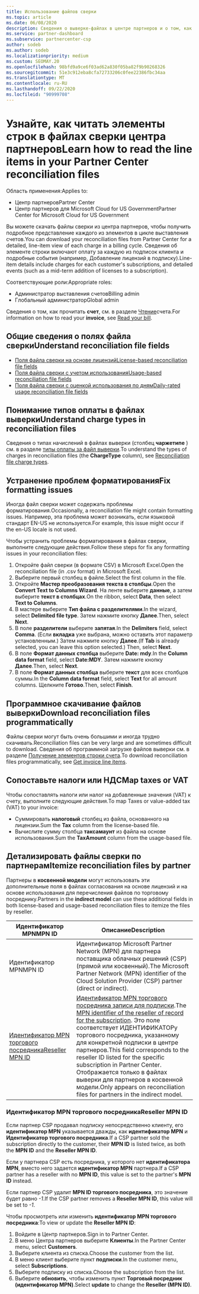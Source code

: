 ```yaml
---
title: Использование файлов сверки
ms.topic: article
ms.date: 06/08/2020
description: Сведения о выверке-файлах в центре партнеров и о том, как интерпретировать подробные представления строкового элемента для данного цикла выставления счетов.
ms.service: partner-dashboard
ms.subservice: partnercenter-csp
author: sodeb
ms.author: sodeb
ms.localizationpriority: medium
ms.custom: SEOMAY.20
ms.openlocfilehash: 98bfd9a9ce6f03ad62a830f05ba82f9b90268326
ms.sourcegitcommit: 51e3c912eba8cfa72733206c0fee22386fbc34aa
ms.translationtype: MT
ms.contentlocale: ru-RU
ms.lasthandoff: 09/22/2020
ms.locfileid: "90999708"
---
```

# <a name="learn-how-to-read-the-line-items-in-your-partner-center-reconciliation-files"></a><span data-ttu-id="97bfa-103">Узнайте, как читать элементы строк в файлах сверки центра партнеров</span><span class="sxs-lookup"><span data-stu-id="97bfa-103">Learn how to read the line items in your Partner Center reconciliation files</span></span>

<span data-ttu-id="97bfa-104">Область применения:</span><span class="sxs-lookup"><span data-stu-id="97bfa-104">Applies to:</span></span>

- <span data-ttu-id="97bfa-105">Центр партнеров</span><span class="sxs-lookup"><span data-stu-id="97bfa-105">Partner Center</span></span>
- <span data-ttu-id="97bfa-106">Центр партнеров для Microsoft Cloud for US Government</span><span class="sxs-lookup"><span data-stu-id="97bfa-106">Partner Center for Microsoft Cloud for US Government</span></span>

<span data-ttu-id="97bfa-107">Вы можете скачать файлы сверки из центра партнеров, чтобы получить подробное представление каждого из элементов в цикле выставления счетов.</span><span class="sxs-lookup"><span data-stu-id="97bfa-107">You can download your reconciliation files from Partner Center for a detailed, line-item view of each charge in a billing cycle.</span></span> <span data-ttu-id="97bfa-108">Сведения об элементе строки включают оплату за каждую из подписок клиента и подробные события (например, Добавление лицензий в подписку).</span><span class="sxs-lookup"><span data-stu-id="97bfa-108">Line-item details include charges for each customer's subscriptions, and detailed events (such as a mid-term addition of licenses to a subscription).</span></span>

<span data-ttu-id="97bfa-109">Соответствующие роли:</span><span class="sxs-lookup"><span data-stu-id="97bfa-109">Appropriate roles:</span></span>

- <span data-ttu-id="97bfa-110">Администратор выставления счетов</span><span class="sxs-lookup"><span data-stu-id="97bfa-110">Billing admin</span></span>
- <span data-ttu-id="97bfa-111">Глобальный администратор</span><span class="sxs-lookup"><span data-stu-id="97bfa-111">Global admin</span></span>

<span data-ttu-id="97bfa-112">Сведения о том, как прочитать **счет**, см. в разделе [Чтение](read-your-bill.md)счета.</span><span class="sxs-lookup"><span data-stu-id="97bfa-112">For information on how to read your **invoice**, see [Read your bill](read-your-bill.md).</span></span>

## <a name="understand-reconciliation-file-fields"></a><span data-ttu-id="97bfa-113">Общие сведения о полях файла сверки</span><span class="sxs-lookup"><span data-stu-id="97bfa-113">Understand reconciliation file fields</span></span>

- [<span data-ttu-id="97bfa-114">Поля файла сверки на основе лицензий</span><span class="sxs-lookup"><span data-stu-id="97bfa-114">License-based reconciliation file fields</span></span>](license-based-recon-files.md)
- [<span data-ttu-id="97bfa-115">Поля файла сверки с учетом использования</span><span class="sxs-lookup"><span data-stu-id="97bfa-115">Usage-based reconciliation file fields</span></span>](usage-based-recon-files.md)
- [<span data-ttu-id="97bfa-116">Поля файла сверки с оценкой использования по дням</span><span class="sxs-lookup"><span data-stu-id="97bfa-116">Daily-rated usage reconciliation file fields</span></span>](daily-rated-usage-recon-files.md)

## <a name="understand-charge-types-in-reconciliation-files"></a><span data-ttu-id="97bfa-117">Понимание типов оплаты в файлах выверки</span><span class="sxs-lookup"><span data-stu-id="97bfa-117">Understand charge types in reconciliation files</span></span>

<span data-ttu-id="97bfa-118">Сведения о типах начислений в файлах выверки (столбец **чаржетипе** ) см. в разделе [типы оплаты за файл выверки](recon-file-charge-types.md).</span><span class="sxs-lookup"><span data-stu-id="97bfa-118">To understand the types of charges in reconciliation files (the **ChargeType** column), see [Reconciliation file charge types](recon-file-charge-types.md).</span></span>

## <a name="fix-formatting-issues"></a><span data-ttu-id="97bfa-119">Устранение проблем форматирования</span><span class="sxs-lookup"><span data-stu-id="97bfa-119">Fix formatting issues</span></span>

<span data-ttu-id="97bfa-120">Иногда файл сверки может содержать проблемы форматирования.</span><span class="sxs-lookup"><span data-stu-id="97bfa-120">Occasionally, a reconciliation file might contain formatting issues.</span></span> <span data-ttu-id="97bfa-121">Например, эта проблема может возникать, если языковой стандарт EN-US не используется.</span><span class="sxs-lookup"><span data-stu-id="97bfa-121">For example, this issue might occur if the en-US locale is not used.</span></span>

<span data-ttu-id="97bfa-122">Чтобы устранить проблемы форматирования в файлах сверки, выполните следующие действия.</span><span class="sxs-lookup"><span data-stu-id="97bfa-122">Follow these steps for fix any formatting issues in your reconciliation files:</span></span>

1. <span data-ttu-id="97bfa-123">Откройте файл сверки (в формате CSV) в Microsoft Excel.</span><span class="sxs-lookup"><span data-stu-id="97bfa-123">Open the reconciliation file (in .csv format) in Microsoft Excel.</span></span>
2. <span data-ttu-id="97bfa-124">Выберите первый столбец в файле.</span><span class="sxs-lookup"><span data-stu-id="97bfa-124">Select the first column in the file.</span></span>
3. <span data-ttu-id="97bfa-125">Откройте **Мастер преобразования текста в столбцы**.</span><span class="sxs-lookup"><span data-stu-id="97bfa-125">Open the **Convert Text to Columns Wizard**.</span></span> <span data-ttu-id="97bfa-126">На ленте выберите **данные**, а затем выберите **текст в столбцах**.</span><span class="sxs-lookup"><span data-stu-id="97bfa-126">On the ribbon, select **Data**, then select **Text to Columns**.</span></span>
4. <span data-ttu-id="97bfa-127">В мастере выберите **Тип файла с разделителями**.</span><span class="sxs-lookup"><span data-stu-id="97bfa-127">In the wizard, select **Delimited file type**.</span></span> <span data-ttu-id="97bfa-128">Затем нажмите кнопку **Далее**.</span><span class="sxs-lookup"><span data-stu-id="97bfa-128">Then, select **Next**.</span></span>
5. <span data-ttu-id="97bfa-129">В поле **разделители** выберите **запятая**.</span><span class="sxs-lookup"><span data-stu-id="97bfa-129">In the **Delimiters** field, select **Comma**.</span></span> <span data-ttu-id="97bfa-130">(Если **вкладка** уже выбрана, можно оставить этот параметр установленным.) Затем нажмите кнопку **Далее**.</span><span class="sxs-lookup"><span data-stu-id="97bfa-130">(If **Tab** is already selected, you can leave this option selected.) Then, select **Next**.</span></span>
6. <span data-ttu-id="97bfa-131">В поле **Формат данных столбца** выберите **Date: mdy**.</span><span class="sxs-lookup"><span data-stu-id="97bfa-131">In the **Column data format** field, select **Date:MDY**.</span></span> <span data-ttu-id="97bfa-132">Затем нажмите кнопку **Далее**.</span><span class="sxs-lookup"><span data-stu-id="97bfa-132">Then, select **Next**.</span></span>
7. <span data-ttu-id="97bfa-133">В поле **Формат данных столбца** выберите **текст** для всех столбцов суммы.</span><span class="sxs-lookup"><span data-stu-id="97bfa-133">In the **Column data format** field, select **Text** for all amount columns.</span></span> <span data-ttu-id="97bfa-134">Щелкните **Готово**.</span><span class="sxs-lookup"><span data-stu-id="97bfa-134">Then, select **Finish**.</span></span>

## <a name="download-reconciliation-files-programmatically"></a><span data-ttu-id="97bfa-135">Программное скачивание файлов выверки</span><span class="sxs-lookup"><span data-stu-id="97bfa-135">Download reconciliation files programmatically</span></span>

<span data-ttu-id="97bfa-136">Файлы сверки могут быть очень большими и иногда трудно скачивать.</span><span class="sxs-lookup"><span data-stu-id="97bfa-136">Reconciliation files can be very large and are sometimes difficult to download.</span></span> <span data-ttu-id="97bfa-137">Сведения об программной загрузке файлов выверки см. в разделе [Получение элементов строки счета](/partner-center/develop/get-invoiceline-items).</span><span class="sxs-lookup"><span data-stu-id="97bfa-137">To download reconciliation files programmatically, see [Get invoice line items](/partner-center/develop/get-invoiceline-items).</span></span>

## <a name="map-taxes-or-vat"></a><span data-ttu-id="97bfa-138">Сопоставьте налоги или НДС</span><span class="sxs-lookup"><span data-stu-id="97bfa-138">Map taxes or VAT</span></span>

<span data-ttu-id="97bfa-139">Чтобы сопоставлять налоги или налог на добавленные значения (VAT) к счету, выполните следующие действия.</span><span class="sxs-lookup"><span data-stu-id="97bfa-139">To map Taxes or value-added tax (VAT) to your invoice:</span></span>

- <span data-ttu-id="97bfa-140">Суммировать **налоговый** столбец из файла, основанного на лицензии.</span><span class="sxs-lookup"><span data-stu-id="97bfa-140">Sum the **Tax** column from the license-based file.</span></span>
- <span data-ttu-id="97bfa-141">Вычислите сумму столбца **таксамаунт** из файла на основе использования.</span><span class="sxs-lookup"><span data-stu-id="97bfa-141">Sum the **TaxAmount** column from the usage-based file.</span></span>

## <a name="itemize-reconciliation-files-by-partner"></a><span data-ttu-id="97bfa-142">Детализировать файлы сверки по партнерам</span><span class="sxs-lookup"><span data-stu-id="97bfa-142">Itemize reconciliation files by partner</span></span>

<span data-ttu-id="97bfa-143">Партнеры в **косвенной модели** могут использовать эти дополнительные поля в файлах согласования на основе лицензий и на основе использования для перечисления файлов по торговому посреднику.</span><span class="sxs-lookup"><span data-stu-id="97bfa-143">Partners in the **indirect model** can use these additional fields in both license-based and usage-based reconciliation files to itemize the files by reseller.</span></span>

| <span data-ttu-id="97bfa-144">Идентификатор MPN</span><span class="sxs-lookup"><span data-stu-id="97bfa-144">MPN ID</span></span> | <span data-ttu-id="97bfa-145">Описание</span><span class="sxs-lookup"><span data-stu-id="97bfa-145">Description</span></span> |
| ------ | ----------- |
| <span data-ttu-id="97bfa-146">Идентификатор MPN</span><span class="sxs-lookup"><span data-stu-id="97bfa-146">MPN ID</span></span> | <span data-ttu-id="97bfa-147">Идентификатор Microsoft Partner Network (MPN) для партнера поставщика облачных решений (CSP) (прямой или косвенный).</span><span class="sxs-lookup"><span data-stu-id="97bfa-147">The Microsoft Partner Network (MPN) identifier of the Cloud Solution Provider (CSP) partner (direct or indirect).</span></span> |
| [<span data-ttu-id="97bfa-148">Идентификатор MPN торгового посредника</span><span class="sxs-lookup"><span data-stu-id="97bfa-148">Reseller MPN ID</span></span>](#reseller-mpn-id) | <span data-ttu-id="97bfa-149">[Идентификатор MPN торгового посредника записи для подписки](#reseller-mpn-id).</span><span class="sxs-lookup"><span data-stu-id="97bfa-149">The [MPN identifier of the reseller of record for the subscription](#reseller-mpn-id).</span></span> <span data-ttu-id="97bfa-150">Это поле соответствует ИДЕНТИФИКАТОРу торгового посредника, указанному для конкретной подписки в центре партнеров.</span><span class="sxs-lookup"><span data-stu-id="97bfa-150">This field corresponds to the reseller ID listed for the specific subscription in Partner Center.</span></span> <span data-ttu-id="97bfa-151">Отображается только в файлах выверки для партнеров в косвенной модели.</span><span class="sxs-lookup"><span data-stu-id="97bfa-151">Only appears on reconciliation files for partners in the indirect model.</span></span> |

### <a name="reseller-mpn-id"></a><span data-ttu-id="97bfa-152">Идентификатор MPN торгового посредника</span><span class="sxs-lookup"><span data-stu-id="97bfa-152">Reseller MPN ID</span></span>

<span data-ttu-id="97bfa-153">Если партнер CSP продавал подписку непосредственно клиенту, его **идентификатор MPN** указывается дважды, как **идентификатор MPN** и **Идентификатор торгового посредника**.</span><span class="sxs-lookup"><span data-stu-id="97bfa-153">If a CSP partner sold the subscription directly to the customer, their **MPN ID** is listed twice, as both the **MPN ID** and the **Reseller MPN ID**.</span></span>

<span data-ttu-id="97bfa-154">Если у партнера CSP есть посредника, у которого нет **идентификатора MPN**, вместо него задается **идентификатор MPN** партнера.</span><span class="sxs-lookup"><span data-stu-id="97bfa-154">If a CSP partner has a reseller with no **MPN ID**, this value is set to the partner's **MPN ID** instead.</span></span>

<span data-ttu-id="97bfa-155">Если партнер CSP удалит **MPN ID торгового посредника**, это значение будет равно *-1*.</span><span class="sxs-lookup"><span data-stu-id="97bfa-155">If the CSP partner removes a **Reseller MPN ID**, this value will be set to *-1*.</span></span>

<span data-ttu-id="97bfa-156">Чтобы просмотреть или изменить **идентификатор MPN торгового посредника**:</span><span class="sxs-lookup"><span data-stu-id="97bfa-156">To view or update the **Reseller MPN ID**:</span></span>

1. <span data-ttu-id="97bfa-157">Войдите в Центр партнеров.</span><span class="sxs-lookup"><span data-stu-id="97bfa-157">Sign in to Partner Center.</span></span>
2. <span data-ttu-id="97bfa-158">В меню Центра партнеров выберите **Клиенты**.</span><span class="sxs-lookup"><span data-stu-id="97bfa-158">In the Partner Center menu, select **Customers**.</span></span>
3. <span data-ttu-id="97bfa-159">Выберите клиента из списка.</span><span class="sxs-lookup"><span data-stu-id="97bfa-159">Choose the customer from the list.</span></span>
4. <span data-ttu-id="97bfa-160">В меню клиент выберите пункт **подписки**.</span><span class="sxs-lookup"><span data-stu-id="97bfa-160">In the customer menu, select **Subscriptions**.</span></span>
5. <span data-ttu-id="97bfa-161">Выберите подписку из списка.</span><span class="sxs-lookup"><span data-stu-id="97bfa-161">Choose the subscription from the list.</span></span>
6. <span data-ttu-id="97bfa-162">Выберите **обновить**, чтобы изменить пункт **Торговый посредник (идентификатор MPN)**.</span><span class="sxs-lookup"><span data-stu-id="97bfa-162">Select **update** to change the **Reseller (MPN ID)**.</span></span>